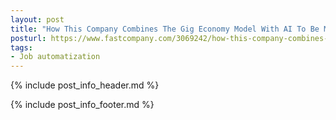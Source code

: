 ```yaml
---
layout: post
title: "How This Company Combines The Gig Economy Model With AI To Be More Productive"
posturl: https://www.fastcompany.com/3069242/how-this-company-combines-the-gig-economy-model-with-ai-to-be-more-produc
tags:
- Job automatization
---
```


{% include post_info_header.md %}



<!--more-->
{% include post_info_footer.md %}
